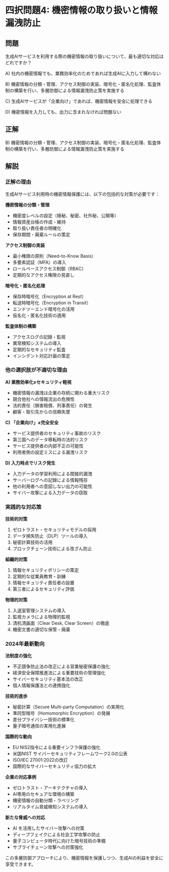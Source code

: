 # 四択問題4: 機密情報の取り扱いと情報漏洩防止

## 問題
生成AIサービスを利用する際の機密情報の取り扱いについて、最も適切な対応はどれですか？

A) 社内の機密情報でも、業務効率化のためであれば生成AIに入力して構わない

B) 機密情報の分類・管理、アクセス制御の実装、暗号化・匿名化処理、監査体制の構築を行い、多層防御による情報漏洩防止策を実施する

C) 生成AIサービスが「企業向け」であれば、機密情報を安全に処理できる

D) 機密情報を入力しても、出力に含まれなければ問題ない

## 正解
B) 機密情報の分類・管理、アクセス制御の実装、暗号化・匿名化処理、監査体制の構築を行い、多層防御による情報漏洩防止策を実施する

## 解説

### 正解の理由
生成AIサービス利用時の機密情報保護には、以下の包括的な対策が必要です：

**機密情報の分類・管理**
- 機密度レベルの設定（極秘、秘密、社外秘、公開等）
- 情報資産台帳の作成・維持
- 取り扱い責任者の明確化
- 保存期間・廃棄ルールの策定

**アクセス制御の実装**
- 最小権限の原則（Need-to-Know Basis）
- 多要素認証（MFA）の導入
- ロールベースアクセス制御（RBAC）
- 定期的なアクセス権限の見直し

**暗号化・匿名化処理**
- 保存時暗号化（Encryption at Rest）
- 転送時暗号化（Encryption in Transit）
- エンドツーエンド暗号化の活用
- 仮名化・匿名化技術の適用

**監査体制の構築**
- アクセスログの記録・監視
- 異常検知システムの導入
- 定期的なセキュリティ監査
- インシデント対応計画の策定

### 他の選択肢が不適切な理由

**A) 業務効率化≠セキュリティ軽視**
- 機密情報の漏洩は企業の存続に関わる重大リスク
- 競合他社への情報流出の危険性
- 法的責任（損害賠償、刑事責任）の発生
- 顧客・取引先からの信頼失墜

**C) 「企業向け」≠完全安全**
- サービス提供者のセキュリティ事故のリスク
- 第三国へのデータ移転時の法的リスク
- サービス提供者の内部不正の可能性
- 利用者側の設定ミスによる漏洩リスク

**D) 入力時点でリスク発生**
- 入力データの学習利用による間接的漏洩
- サーバーログへの記録による情報残存
- 他の利用者への意図しない出力の可能性
- サイバー攻撃による入力データの窃取

### 実践的な対応策

**技術的対策**
1. ゼロトラスト・セキュリティモデルの採用
2. データ損失防止（DLP）ツールの導入
3. 秘密計算技術の活用
4. ブロックチェーン技術による改ざん防止

**組織的対策**
1. 情報セキュリティポリシーの策定
2. 定期的な従業員教育・訓練
3. 情報セキュリティ責任者の設置
4. 第三者によるセキュリティ評価

**物理的対策**
1. 入退室管理システムの導入
2. 監視カメラによる物理的監視
3. 清机清画面（Clear Desk, Clear Screen）の徹底
4. 機密文書の適切な保管・廃棄

### 2024年最新動向

**法制度の強化**
- 不正競争防止法の改正による営業秘密保護の強化
- 経済安全保障推進法による重要技術の管理強化
- サイバーセキュリティ基本法の改正
- 個人情報保護法との連携強化

**技術的進歩**
- 秘密計算（Secure Multi-party Computation）の実用化
- 準同型暗号（Homomorphic Encryption）の発展
- 差分プライバシー技術の標準化
- 量子暗号通信の実用化進展

**国際的な動向**
- EU NIS2指令による重要インフラ保護の強化
- 米国NIST サイバーセキュリティフレームワーク2.0の公表
- ISO/IEC 27001:2022の改訂
- 国際的なサイバーセキュリティ協力の拡大

**企業の対応事例**
- ゼロトラスト・アーキテクチャの導入
- AI専用のセキュアな環境の構築
- 機密情報の自動分類・ラベリング
- リアルタイム脅威検知システムの導入

**新たな脅威への対応**
- AI を活用したサイバー攻撃への対策
- ディープフェイクによる社会工学攻撃の防止
- 量子コンピュータ時代に向けた暗号技術の準備
- サプライチェーン攻撃への対策強化

この多層防御アプローチにより、機密情報を保護しつつ、生成AIの利益を安全に享受できます。 